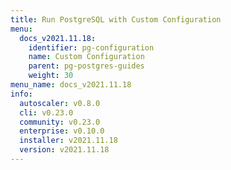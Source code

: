 ```yaml
---
title: Run PostgreSQL with Custom Configuration
menu:
  docs_v2021.11.18:
    identifier: pg-configuration
    name: Custom Configuration
    parent: pg-postgres-guides
    weight: 30
menu_name: docs_v2021.11.18
info:
  autoscaler: v0.8.0
  cli: v0.23.0
  community: v0.23.0
  enterprise: v0.10.0
  installer: v2021.11.18
  version: v2021.11.18
---
```


